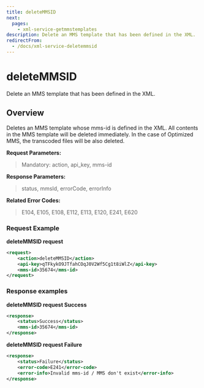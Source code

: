 ```yaml
---
title: deleteMMSID
next:
  pages:
    - xml-service-getmmstemplates
description: Delete an MMS template that has been defined in the XML.
redirectFrom:
  - /docs/xml-service-deletemmsid
---
```


# deleteMMSID

Delete an MMS template that has been defined in the XML.

## Overview

Deletes an MMS template whose mms-id is defined in the XML. All contents in the MMS template will be deleted immediately. In the case of Optimized MMS, the transcoded files will be also deleted.

**Request Parameters:**

> Mandatory: action, api_key, mms-id

**Response Parameters:**

> status, mmsId, errorCode, errorInfo

**Related Error Codes:**

> E104, E105, E108, E112, E113, E120, E241, E620

### Request Example

**deleteMMSID request**

```xml
<request>
    <action>deleteMMSID</action>
    <api-key>qTFkykO9JTfahCOqJ0V2Wf5Cg1t8iWlZ</api-key>
    <mms-id>35674</mms-id>
</request>
```

### Response examples

**deleteMMSID request Success**

```xml
<response>
    <status>Success</status>
    <mms-id>35674</mms-id>
</response>
```

**deleteMMSID request Failure**

```xml
<response>
    <status>Failure</status>
    <error-code>E241</error-code>
    <error-info>Invalid mms-id / MMS don't exist</error-info>
</response>
```

